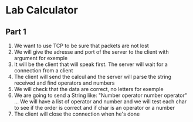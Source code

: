 # Lab Calculator

## Part 1 


1. We want to use TCP to be sure that packets are not lost
2. We will give the adresse and port of the server to the client with argument for exemple
3. It will be the client that will speak first. The server will wait for a connection from a client
4. The client will send the calcul and the server will parse the string received and find operators and numbers
5. We will check that the data are correct, no letters for exemple
6. We are going to send a String like: "Number operator number operator" ... We will have a list of operator and number and we will test each char to see if the order is correct and if char is an operator or a number
7. The client will close the connection when he's done
